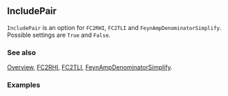 ## IncludePair

`IncludePair` is an option for `FC2RHI`, `FC2TLI` and `FeynAmpDenominatorSimplify`. Possible settings are `True` and `False`.

### See also

[Overview](Extra/FeynCalc.md), [FC2RHI](FC2RHI.md), [FC2TLI](FC2TLI.md), [FeynAmpDenominatorSimplify](FeynAmpDenominatorSimplify.md).

### Examples

